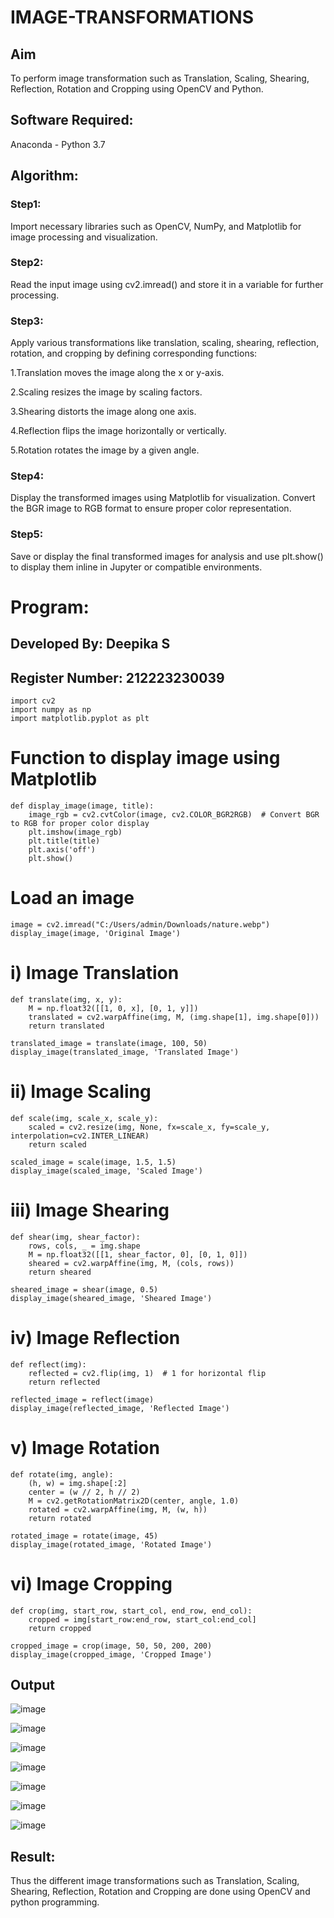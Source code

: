 # IMAGE-TRANSFORMATIONS

## Aim
To perform image transformation such as Translation, Scaling, Shearing, Reflection, Rotation and Cropping using OpenCV and Python.

## Software Required:
Anaconda - Python 3.7

## Algorithm:

### Step1:
Import necessary libraries such as OpenCV, NumPy, and Matplotlib for image processing and visualization.

### Step2:
Read the input image using cv2.imread() and store it in a variable for further processing.

### Step3:
Apply various transformations like translation, scaling, shearing, reflection, rotation, and cropping by defining corresponding functions:

1.Translation moves the image along the x or y-axis.

2.Scaling resizes the image by scaling factors.

3.Shearing distorts the image along one axis.

4.Reflection flips the image horizontally or vertically.

5.Rotation rotates the image by a given angle.

### Step4:
Display the transformed images using Matplotlib for visualization. Convert the BGR image to RGB format to ensure proper color representation.

### Step5:
Save or display the final transformed images for analysis and use plt.show() to display them inline in Jupyter or compatible environments.

# Program:
## Developed By: Deepika S
## Register Number: 212223230039

```
import cv2
import numpy as np
import matplotlib.pyplot as plt
```

# Function to display image using Matplotlib
```
def display_image(image, title):
    image_rgb = cv2.cvtColor(image, cv2.COLOR_BGR2RGB)  # Convert BGR to RGB for proper color display
    plt.imshow(image_rgb)
    plt.title(title)
    plt.axis('off')
    plt.show()
```
# Load an image
```
image = cv2.imread("C:/Users/admin/Downloads/nature.webp")
display_image(image, 'Original Image')

```
# i) Image Translation
```
def translate(img, x, y):
    M = np.float32([[1, 0, x], [0, 1, y]])
    translated = cv2.warpAffine(img, M, (img.shape[1], img.shape[0]))
    return translated

translated_image = translate(image, 100, 50)
display_image(translated_image, 'Translated Image')
```
# ii) Image Scaling
```
def scale(img, scale_x, scale_y):
    scaled = cv2.resize(img, None, fx=scale_x, fy=scale_y, interpolation=cv2.INTER_LINEAR)
    return scaled

scaled_image = scale(image, 1.5, 1.5)
display_image(scaled_image, 'Scaled Image')
```
# iii) Image Shearing
```
def shear(img, shear_factor):
    rows, cols, _ = img.shape
    M = np.float32([[1, shear_factor, 0], [0, 1, 0]])
    sheared = cv2.warpAffine(img, M, (cols, rows))
    return sheared

sheared_image = shear(image, 0.5)
display_image(sheared_image, 'Sheared Image')
```
# iv) Image Reflection
```
def reflect(img):
    reflected = cv2.flip(img, 1)  # 1 for horizontal flip
    return reflected

reflected_image = reflect(image)
display_image(reflected_image, 'Reflected Image')
```
# v) Image Rotation
```
def rotate(img, angle):
    (h, w) = img.shape[:2]
    center = (w // 2, h // 2)
    M = cv2.getRotationMatrix2D(center, angle, 1.0)
    rotated = cv2.warpAffine(img, M, (w, h))
    return rotated

rotated_image = rotate(image, 45)
display_image(rotated_image, 'Rotated Image')
```
# vi) Image Cropping
```
def crop(img, start_row, start_col, end_row, end_col):
    cropped = img[start_row:end_row, start_col:end_col]
    return cropped

cropped_image = crop(image, 50, 50, 200, 200)
display_image(cropped_image, 'Cropped Image')
```

## Output

![image](https://github.com/user-attachments/assets/a953fc26-a6f7-4a42-9c57-6e676ed72c71)

![image](https://github.com/user-attachments/assets/6fb92e37-e618-4cbe-8296-c6597f7768b2)

![image](https://github.com/user-attachments/assets/1b867d9b-bf0e-42fd-9bcc-b5ea5a441560)

![image](https://github.com/user-attachments/assets/0b20c5f4-846c-4288-9acd-dbc6ea585922)

![image](https://github.com/user-attachments/assets/67d1c2e4-1af9-4760-9f6c-0da0e0a8f496)

![image](https://github.com/user-attachments/assets/01a490e5-336f-4d82-95b9-b907ab5ec892)

![image](https://github.com/user-attachments/assets/38b73e21-1cb7-40e9-b3d9-4438b840686d)

## Result: 

Thus the different image transformations such as Translation, Scaling, Shearing, Reflection, Rotation and Cropping are done using OpenCV and python programming.
